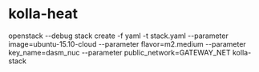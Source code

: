 # kolla-heat

openstack --debug stack create -f yaml -t stack.yaml --parameter image=ubuntu-15.10-cloud --parameter flavor=m2.medium --parameter key_name=dasm_nuc --parameter public_network=GATEWAY_NET kolla-stack
